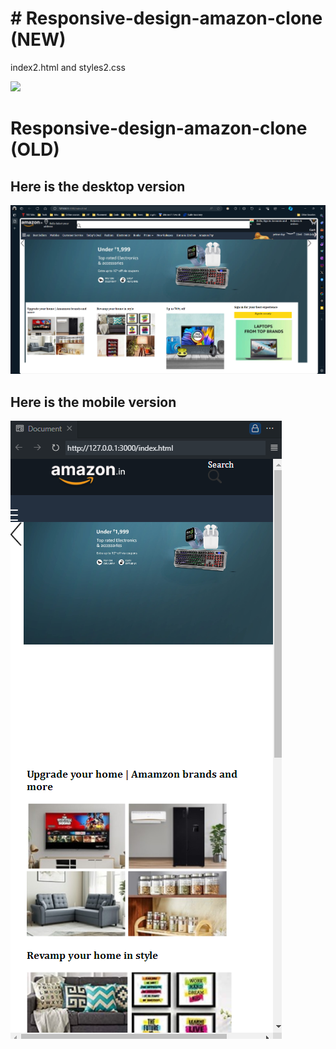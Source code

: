 # # Responsive-design-amazon-clone (NEW)
index2.html and styles2.css

![](https://github.com/sjarunvenkat/responsive--design/blob/main/responsive%20output.gif)

# Responsive-design-amazon-clone (OLD)

## Here is the desktop version

![](https://github.com/sjarunvenkat/responsive--design/blob/main/amazon%20clone%20desktop.png)

## Here is the mobile version

![](https://github.com/sjarunvenkat/responsive--design/blob/main/mobile%20version.png)
